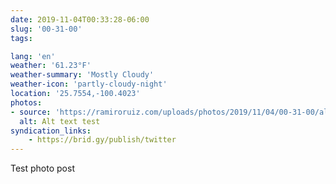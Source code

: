 ```yaml
---
date: 2019-11-04T00:33:28-06:00
slug: '00-31-00'
tags:

lang: 'en'
weather: '61.23°F'
weather-summary: 'Mostly Cloudy'
weather-icon: 'partly-cloudy-night'
location: '25.7554,-100.4023'
photos:
- source: 'https://ramiroruiz.com/uploads/photos/2019/11/04/00-31-00/alt-text-test.jpeg'
  alt: Alt text test
syndication_links:
    - https://brid.gy/publish/twitter
---
```

Test photo post